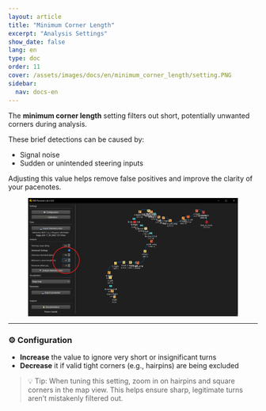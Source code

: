 ```yaml
---
layout: article
title: "Minimum Corner Length"
excerpt: "Analysis Settings"
show_date: false
lang: en
type: doc
order: 11
cover: /assets/images/docs/en/minimum_corner_length/setting.PNG
sidebar:
  nav: docs-en
---
```


The **minimum corner length** setting filters out short, potentially unwanted corners during analysis.

These brief detections can be caused by:

- Signal noise
- Sudden or unintended steering inputs

Adjusting this value helps remove false positives and improve the clarity of your pacenotes.

<div class="cell cell--12 cell--md-6">
  <figure>
    <a data-gallery href="/assets/images/docs/en/minimum_corner_length/setting.PNG">
      <img src="/assets/images/docs/en/minimum_corner_length/setting.PNG" style="display: block; margin: 0 auto; max-width: 100%;" alt="Detection Threshold Setting" />
    </a>
  </figure>
</div>

---

### ⚙️ Configuration

- **Increase** the value to ignore very short or insignificant turns
- **Decrease** it if valid tight corners (e.g., hairpins) are being excluded

> 💡 Tip: When tuning this setting, zoom in on hairpins and square corners in the map view. This helps ensure sharp, legitimate turns aren’t mistakenly filtered out.
